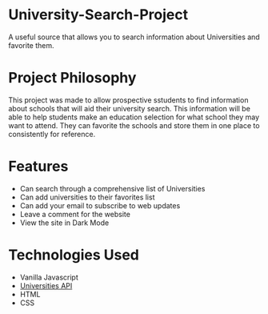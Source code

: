 # University-Search-Project
A useful source that allows you to search information about Universities and favorite them. 
# Project Philosophy 
This project was made to allow prospective sstudents to find information about schools that will aid their university search. This information will be able to help students make an education selection for what school they may want to attend. They can favorite the schools and store them in one place to consistently for reference. 
# Features
* Can search through a comprehensive list of Universities 
* Can add universities to their favorites list
* Can add your email to subscribe to web updates 
* Leave a comment for the website 
* View the site in Dark Mode
# Technologies Used 
* Vanilla Javascript 
* [Universities API](https://github.com/Hipo/university-domains-list)
* HTML
* CSS

